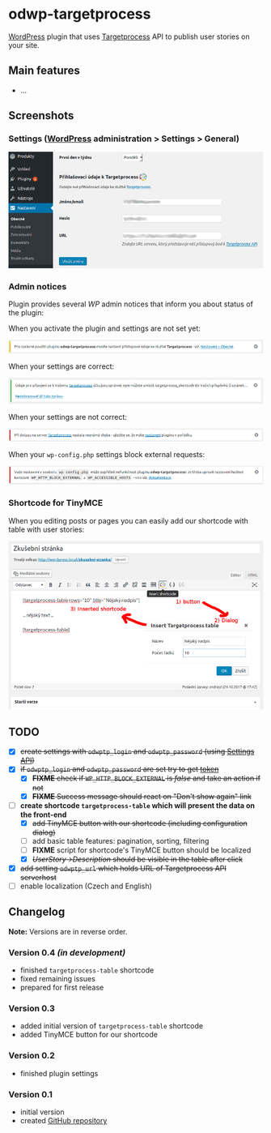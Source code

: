 # odwp-targetprocess

[WordPress][1] plugin that uses [Targetprocess][2] API to publish user stories on your site.

## Main features

* ...

## Screenshots

### Settings ([WordPress][1] administration > Settings > General)

![Plugin settings](screenshot-1.png)

### Admin notices

Plugin provides several _WP_ admin notices that inform you about status of the plugin:

When you activate the plugin and settings are not set yet:

![Warning - settings are not set](screenshot-2.png)

When your settings are correct:

![Success - settings are correct](screenshot-3.png)

When your settings are not correct:

![Error - settings are not correct](screenshot-4.png)

When your `wp-config.php` settings block external requests:

![Error - external requests are blocked](screenshot-5.png)

### Shortcode for TinyMCE

When you editing posts or pages you can easily add our shortcode with table with user stories:

![TinyMCE button](screenshot-6.png)

## TODO

* [x] ~~create settings with `odwptp_login` and `odwptp_password` (using [Settings API][4])~~
* [x] ~~if `odwptp_login` and `odwptp_password` are set try to get [token][3]~~
  - [x] ~~__FIXME__ check if `WP_HTTP_BLOCK_EXTERNAL` is _false_ and take an action if not~~
  - [x] ~~__FIXME__ Success message should react on "Don't show again" link~~
* [ ] __create shortcode `targetprocess-table` which will present the data on the front-end__
  - [x] ~~add TinyMCE button with our shortcode (including configuration dialog)~~
  - [ ] add basic table features: pagination, sorting, filtering
  - [ ] __FIXME__ script for shortcode's TinyMCE button should be localized
  - [x] ~~_UserStory->Description_ should be visible in the table after click~~
* [x] ~~add setting `odwptp_url` which holds URL of Targetprocess API serverhost~~
* [ ] enable localization (Czech and English)

## Changelog

__Note:__ Versions are in reverse order.

### Version 0.4 _(in development)_

* finished `targetprocess-table` shortcode
* fixed remaining issues
* prepared for first release

### Version 0.3

* added initial version of `targetprocess-table` shortcode
* added TinyMCE button for our shortcode

### Version 0.2

* finished plugin settings

### Version 0.1

* initial version
* created [GitHub repository][5]

[1]: https://wordpress.org/
[2]: https://www.targetprocess.com/
[3]: https://dev.targetprocess.com/docs/authentication
[4]: https://developer.wordpress.org/plugins/settings/settings-api/
[5]: https://github.com/ondrejd/odwp-targetprocess
